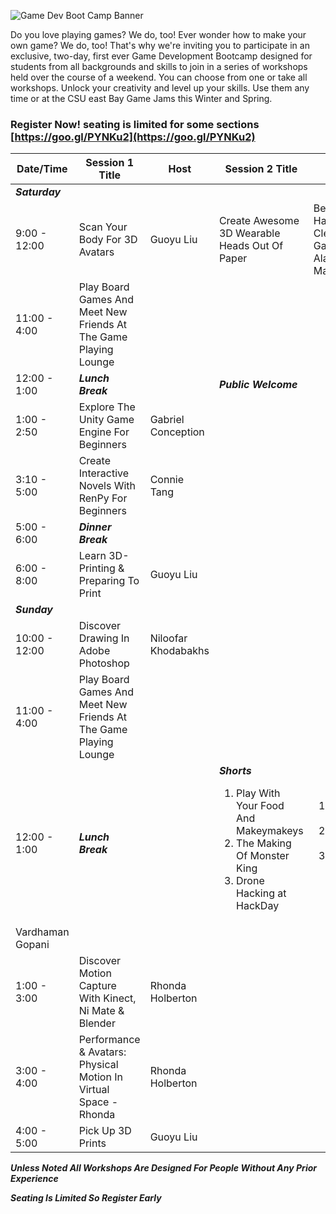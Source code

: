 ![Game Dev Boot Camp Banner](banner.png "Game Dev Boot Camp Banner")

Do you love playing games? We do, too! Ever wonder how to make your own game? We do, too! That's why we're inviting you to participate in an exclusive, two-day, first ever Game Development Bootcamp designed for students from all backgrounds and skills to join in a series of workshops held over the course of a weekend.  You can choose from one or take all workshops.  Unlock your creativity  and level up your skills. Use them any time or at the CSU east Bay Game Jams this Winter and Spring.

### Register Now! seating is limited for some sections [https://goo.gl/PYNKu2](https://goo.gl/PYNKu2) ###

| Date/Time 	| Session 1 Title  	| Host 	| Session 2 Title 	|Host| Notes	|
|----|----|----|----|---|---|
| ***Saturday*** 	 |  	|  	|  	|  	|  	|
| 9:00 - 12:00 	   | Scan Your Body For 3D Avatars 	| Guoyu Liu 	|  	Create Awesome 3D Wearable Heads Out Of Paper 	| Benjamin Hawklyn & Clemente Garcia & Alaa Maghazil  	|  	|
| 11:00 - 4:00 	   | Play Board Games And Meet New Friends At The Game Playing Lounge  	|  	| |  	|
| 12:00 - 1:00 	   | ***Lunch Break*** 	|  	| ***Public Welcome***	|  	|
| 1:00 - 2:50 	    | Explore The Unity Game Engine For Beginners 	| Gabriel Conception 	|  	|  	|  	|
| 3:10 - 5:00 	    | Create Interactive Novels With RenPy For Beginners 	| Connie Tang 	|  	|  	|  	|
| 5:00 - 6:00      | ***Dinner Break***	|  	|  	|  	|  	|
| 6:00 - 8:00     	| Learn 3D-Printing	 & Preparing To Print 	| Guoyu Liu 	|  	|  	|  	|
| ***Sunday***	    |  	|  	|  	|  	|  	|
| 10:00 - 12:00   	| Discover Drawing In Adobe Photoshop | Niloofar Khodabakhs 	|  	|  	|  	|
| 11:00 - 4:00 	   | Play Board Games And Meet New Friends At The Game Playing Lounge  	|  	| |  	|
| 12:00 - 1:00 	   | ***Lunch Break*** 	|  	|  ***Shorts*** <Ol><Li>Play With Your Food And Makeymakeys</Li> <Li>The Making Of Monster King</Li><li>Drone Hacking at HackDay</li></Ol>	| <Ol><Li>Ian Pollock </Li><Li>Isaiah Johnson</Li><li>Nasser Alzakari and 
Vardhaman Gopani</li></Ol>	|  	|
| 1:00 - 3:00     	| Discover Motion Capture With Kinect, Ni Mate & Blender 	| Rhonda Holberton 	|  	|  	|  	|
| 3:00 - 4:00     	| Performance & Avatars: Physical Motion In Virtual Space - Rhonda 	| Rhonda Holberton 	|  	|  	|  	|
| 4:00 - 5:00 	    | Pick Up 3D Prints 	| Guoyu Liu 	|  	|  	|  	|

***Unless Noted All Workshops Are Designed For People Without Any Prior Experience***

***Seating Is Limited So Register Early***
